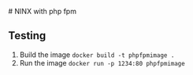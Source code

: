 # NINX with php fpm


## Testing

1. Build the image `docker build -t phpfpmimage .`
2. Run the image `docker run -p 1234:80 phpfpmimage`
